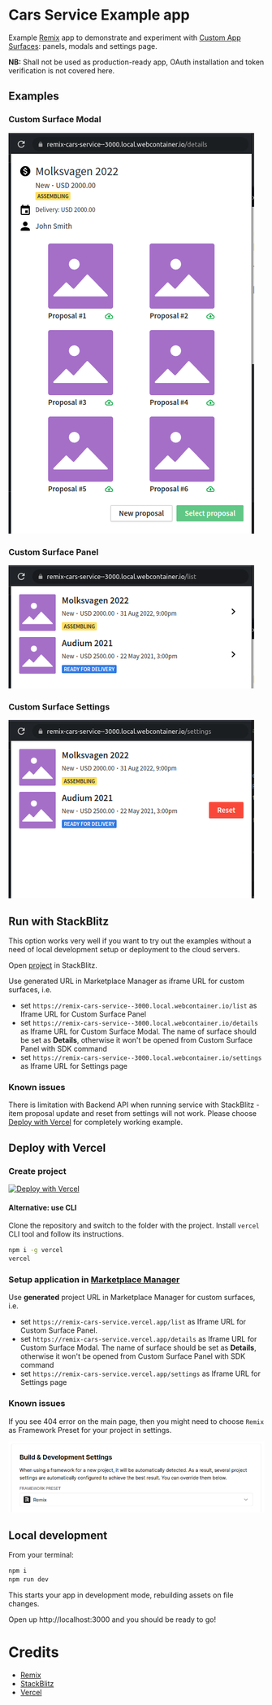 # Cars Service Example app

Example [Remix](https://remix.run) app to demonstrate and experiment with [Custom App Surfaces](https://pipedrive.readme.io/docs/custom-app-surfaces): panels, modals and settings page.

**NB:** Shall not be used as production-ready app, OAuth installation and token verification is not covered here. 

## Examples

### Custom Surface Modal

![Custom Surface Modal](public/demo/details.png)

### Custom Surface Panel

![Custom Surface Panel](public/demo/list.png)

### Custom Surface Settings

![Custom Surface Settings](public/demo/settings.png)

## Run with StackBlitz

This option works very well if you want to try out the examples without a need of local development setup or deployment to the cloud servers.

Open [project](https://stackblitz.com/edit/remix-cars-service) in StackBlitz.

Use generated URL in Marketplace Manager as iframe URL for custom surfaces, i.e. 
- set `https://remix-cars-service--3000.local.webcontainer.io/list` as Iframe URL for Custom Surface Panel
- set `https://remix-cars-service--3000.local.webcontainer.io/details` as Iframe URL for Custom Surface Modal. The name of surface should be set as **Details**, otherwise it won't be opened from Custom Surface Panel with SDK command
- set `https://remix-cars-service--3000.local.webcontainer.io/settings` as Iframe URL for Settings page

### Known issues

There is limitation with Backend API when running service with StackBlitz - item proposal update and reset from settings will not work. Please choose [Deploy with Vercel](#deploy-with-vercel) for completely working example. 

## Deploy with Vercel<a id="deploy-with-vercel"></a>

### Create project

[![Deploy with Vercel](https://vercel.com/button)](https://vercel.com/new/clone?repository-url=https%3A%2F%2Fgithub.com%2Fpipedrive%2Fexample-apps%2Ftree%2Fmaster%2Fapps%2Fremix-cars-service)

#### Alternative: use CLI

Clone the repository and switch to the folder with the project. Install `vercel` CLI tool and follow its instructions. 

```sh
npm i -g vercel
vercel
```

### Setup application in [Marketplace Manager](https://pipedrive.readme.io/docs/marketplace-manager)

Use **generated** project URL in Marketplace Manager for custom surfaces, i.e.
- set `https://remix-cars-service.vercel.app/list` as Iframe URL for Custom Surface Panel.
- set `https://remix-cars-service.vercel.app/details` as Iframe URL for Custom Surface Modal. The name of surface should be set as **Details**, otherwise it won't be opened from Custom Surface Panel with SDK command
- set `https://remix-cars-service.vercel.app/settings` as Iframe URL for Settings page

### Known issues

If you see 404 error on the main page, then you might need to choose `Remix` as Framework Preset for your project in settings.

![Vercel App Settings](public/demo/vercel-framework-preset.png)

## Local development

From your terminal:

```sh
npm i
npm run dev
```

This starts your app in development mode, rebuilding assets on file changes.

Open up http://localhost:3000 and you should be ready to go!

# Credits

- [Remix](https://remix.run/)
- [StackBlitz](https://stackblitz.com/)
- [Vercel](https://vercel.com/)
